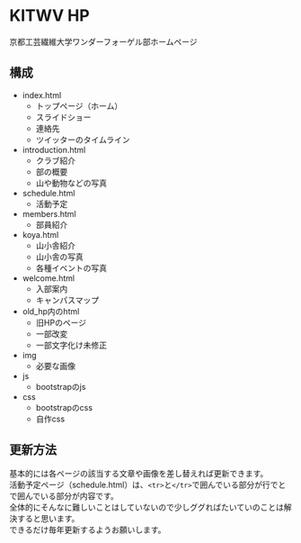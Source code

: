 # KITWV HP

京都工芸繊維大学ワンダーフォーゲル部ホームページ

## 構成

-   index.html
    -   トップページ（ホーム）
    -   スライドショー
    -   連絡先
    -   ツイッターのタイムライン
-   introduction.html
    -   クラブ紹介
    -   部の概要
    -   山や動物などの写真
-   schedule.html
    -   活動予定
-   members.html
    -   部員紹介
-   koya.html
    -   山小舎紹介
    -   山小舎の写真
    -   各種イベントの写真
-   welcome.html
    -   入部案内
    -   キャンパスマップ
-   old_hp内のhtml
    -   旧HPのページ
    -   一部改変
    -   一部文字化け未修正
-   img
    -   必要な画像
-   js
    -   bootstrapのjs
-   css
    -   bootstrapのcss
    -   自作css

## 更新方法

基本的には各ページの該当する文章や画像を差し替えれば更新できます。  
活動予定ページ（schedule.html）は、`<tr>`と`</tr>`で囲んでいる部分が行で<td>と</td>で囲んでいる部分が内容です。  
全体的にそんなに難しいことはしていないので少しググればたいていのことは解決すると思います。  
できるだけ毎年更新するようお願いします。  
